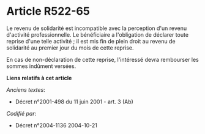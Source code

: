 # Article R522-65

Le revenu de solidarité est incompatible avec la perception d'un revenu d'activité professionnelle. Le bénéficiaire a
l'obligation de déclarer toute reprise d'une telle activité ; il est mis fin de plein droit au revenu de solidarité au
premier jour du mois de cette reprise.

En cas de non-déclaration de cette reprise, l'intéressé devra rembourser les sommes indûment versées.

**Liens relatifs à cet article**

_Anciens textes_:

  - Décret n°2001-498 du 11 juin 2001 - art. 3 (Ab)

_Codifié par_:

  - Décret n°2004-1136 2004-10-21
